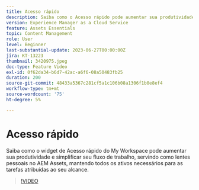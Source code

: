 ```yaml
---
title: Acesso rápido
description: Saiba como o Acesso rápido pode aumentar sua produtividade e simplificar seu fluxo de trabalho, atuando como lentes pessoais no AEM Assets, mantendo ao seu alcance todos os ativos necessários para as tarefas atribuídas.
version: Experience Manager as a Cloud Service
feature: Assets Essentials
topic: Content Management
role: User
level: Beginner
last-substantial-update: 2023-06-27T00:00:00Z
jira: KT-13223
thumbnail: 3420975.jpeg
doc-type: Feature Video
exl-id: 0f62da34-b6d7-42ac-a6f6-08a50483fb25
duration: 200
source-git-commit: 48433a5367c281cf5a1c106b08a1306f1b0e8ef4
workflow-type: tm+mt
source-wordcount: '75'
ht-degree: 5%

---
```


# Acesso rápido

Saiba como o widget de Acesso rápido do My Workspace pode aumentar sua produtividade e simplificar seu fluxo de trabalho, servindo como lentes pessoais no AEM Assets, mantendo todos os ativos necessários para as tarefas atribuídas ao seu alcance.

>[!VIDEO](https://video.tv.adobe.com/v/3420975/?learn=on)
